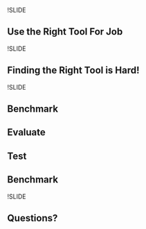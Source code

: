 !SLIDE

## Use the Right Tool For Job ##

!SLIDE

## Finding the Right Tool is Hard! ##

!SLIDE

## Benchmark
## Evaluate
## Test
## Benchmark

!SLIDE

## Questions? ##
